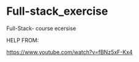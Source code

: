 # Full-stack_exercise
Full-Stack- course ecersise


HELP FROM:

https://www.youtube.com/watch?v=fBNz5xF-Kx4
